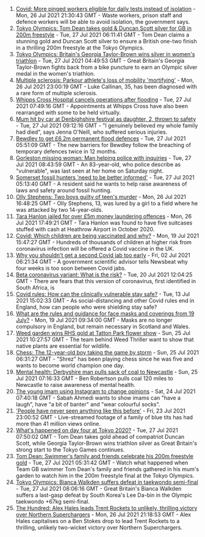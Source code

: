 1. [Covid: More pinged workers eligible for daily tests instead of isolation](https://www.bbc.co.uk/news/uk-politics-57977282) - Mon, 26 Jul 2021 21:30:43 GMT - Waste workers, prison staff and defence workers will be able to avoid isolation, the government says.
2. [Tokyo Olympics: Tom Dean takes gold & Duncan Scott silver for GB in 200m freestyle](https://www.bbc.co.uk/sport/olympics/57979697) - Tue, 27 Jul 2021 06:11:41 GMT - Tom Dean claims a stunning gold and Duncan Scott silver to ensure a British one-two finish in a thrilling 200m freestyle at the Tokyo Olympics.
3. [Tokyo Olympics: Britain's Georgia Taylor-Brown wins silver in women's triathlon](https://www.bbc.co.uk/sport/olympics/57979326) - Tue, 27 Jul 2021 04:49:53 GMT - Great Britain's Georgia Taylor-Brown fights back from a bike puncture to earn an Olympic silver medal in the women's triathlon.
4. [Multiple sclerosis: Parkour athlete's loss of mobility 'mortifying'](https://www.bbc.co.uk/news/uk-england-nottinghamshire-57932996) - Mon, 26 Jul 2021 23:00:19 GMT - Luke Callinan, 35, has been diagnosed with a rare form of multiple sclerosis.
5. [Whipps Cross Hospital cancels operations after flooding](https://www.bbc.co.uk/news/uk-england-london-57964769) - Tue, 27 Jul 2021 07:49:16 GMT - Appointments at Whipps Cross have also been rearranged with some to be held virtually.
6. [Mum hit by car at Denbighshire festival as daughter, 2, thrown to safety](https://www.bbc.co.uk/news/uk-wales-57979208) - Tue, 27 Jul 2021 09:12:16 GMT - "I genuinely believed my whole family had died", says Jenna O'Neill, who suffered serious injuries.
7. [Bewdley to get £6.2m permanent flood defences](https://www.bbc.co.uk/news/uk-england-hereford-worcester-57971592) - Tue, 27 Jul 2021 05:51:09 GMT - The new barriers for Bewdley follow the breaching of temporary defences twice in 12 months.
8. [Gorleston missing woman: Man helping police with inquiries](https://www.bbc.co.uk/news/uk-england-norfolk-57982688) - Tue, 27 Jul 2021 08:43:59 GMT - An 83-year-old, who police describe as "vulnerable", was last seen at her home on Saturday night.
9. [Somerset fossil hunters 'need to be better informed'](https://www.bbc.co.uk/news/uk-england-somerset-57917346) - Tue, 27 Jul 2021 05:13:40 GMT - A resident said he wants to help raise awareness of laws and safety around fossil hunting.
10. [Olly Stephens: Two boys guilty of teen's murder](https://www.bbc.co.uk/news/uk-england-berkshire-57901344) - Mon, 26 Jul 2021 16:48:25 GMT - Olly Stephens, 13, was lured by a girl to a field where he was attacked by two 14-year-olds.
11. [Tara Hanlon jailed for over £5m money laundering offences](https://www.bbc.co.uk/news/uk-england-leeds-57972616) - Mon, 26 Jul 2021 17:49:21 GMT - Tara Hanlon was found to have five suitcases stuffed with cash at Heathrow Airport in October 2020.
12. [Covid: Which children are being vaccinated and why?](https://www.bbc.co.uk/news/health-57888429) - Mon, 19 Jul 2021 15:47:27 GMT - Hundreds of thousands of children at higher risk from coronavirus infection will be offered a Covid vaccine in the UK.
13. [Why you shouldn't get a second Covid jab too early](https://www.bbc.co.uk/news/newsbeat-57682233) - Fri, 02 Jul 2021 06:21:34 GMT - A government scientific advisor tells Newsbeat why four weeks is too soon between Covid jabs.
14. [Beta coronavirus variant: What is the risk?](https://www.bbc.co.uk/news/health-55534727) - Tue, 20 Jul 2021 12:04:25 GMT - There are fears that this version of coronavirus, first identified in South Africa, is
15. [Covid rules: How can the clinically vulnerable stay safe?](https://www.bbc.co.uk/news/health-51997151) - Tue, 13 Jul 2021 15:02:33 GMT - As social-distancing and other Covid rules end in England, how can people who were shielding stay safe?
16. [What are the rules and guidance for face masks and coverings from 19 July?](https://www.bbc.co.uk/news/health-51205344) - Mon, 19 Jul 2021 09:34:00 GMT - Masks are no longer compulsory in England, but remain necessary in Scotland and Wales.
17. [Weed garden wins RHS gold at Tatton Park flower show](https://www.bbc.co.uk/news/uk-england-manchester-57961460) - Sun, 25 Jul 2021 10:27:57 GMT - The team behind Weed Thriller want to show that native plants are essential for wildlife.
18. [Chess: The 12-year-old boy taking the game by storm](https://www.bbc.co.uk/news/uk-england-london-57919082) - Sun, 25 Jul 2021 06:31:27 GMT - "Shrez" has been playing chess since he was five and wants to become world champion one day.
19. [Mental health: Derbyshire man pulls sack of coal to Newcastle](https://www.bbc.co.uk/news/uk-england-derbyshire-57915879) - Sun, 25 Jul 2021 07:16:33 GMT - Ben Robertson pulls coal 120 miles to Newcastle to raise awareness of mental health.
20. [The young imam using Instagram to change opinions](https://www.bbc.co.uk/news/uk-england-manchester-57946493) - Sat, 24 Jul 2021 07:40:18 GMT - Sabah Ahmedi wants to show imams can "have a laugh", have "a bit of banter" and "wear colourful socks".
21. ['People have never seen anything like this before'](https://www.bbc.co.uk/news/uk-england-leicestershire-57836610) - Fri, 23 Jul 2021 23:00:52 GMT - Live-streamed footage of a family of blue tits has had more than 41 million views online.
22. [What's happened on day four at Tokyo 2020?](https://www.bbc.co.uk/sport/olympics/57980135) - Tue, 27 Jul 2021 07:50:02 GMT - Tom Dean takes gold ahead of compatriot Duncan Scott, while Georgia Taylor-Brown wins triathlon silver as Great Britain's strong start to the Tokyo Games continues.
23. [Tom Dean: Swimmer's family and friends celebrate his 200m freestyle gold](https://www.bbc.co.uk/sport/av/olympics/57979950) - Tue, 27 Jul 2021 05:31:42 GMT - Watch what happened when Team GB swimmer Tom Dean's family and friends gathered in his mum's garden to watch him in the 200m freestyle final at the Tokyo Olympics.
24. [Tokyo Olympics: Bianca Walkden suffers defeat in taekwondo semi-final](https://www.bbc.co.uk/sport/olympics/57982069) - Tue, 27 Jul 2021 08:06:16 GMT - Great Britain's Bianca Walkden suffers a last-gasp defeat by South Korea's Lee Da-bin in the Olympic taekwondo +67kg semi-final.
25. [The Hundred: Alex Hales leads Trent Rockets to unlikely, thrilling victory over Northern Superchargers](https://www.bbc.co.uk/sport/cricket/57974669) - Mon, 26 Jul 2021 21:18:53 GMT - Alex Hales capitalises on a Ben Stokes drop to lead Trent Rockets to a thrilling, unlikely two-wicket victory over Northern Superchargers.

